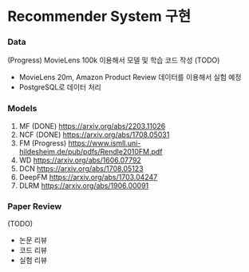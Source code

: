 
# Recommender System 구현

### Data
(Progress)
MovieLens 100k 이용해서 모델 및 학습 코드 작성
(TODO) 
- MovieLens 20m, Amazon Product Review 데이터를 이용해서 실험 예정
- PostgreSQL로 데이터 처리


### Models
1. MF (DONE)
https://arxiv.org/abs/2203.11026
2. NCF (DONE)
https://arxiv.org/abs/1708.05031
3. FM (Progress)
https://www.ismll.uni-hildesheim.de/pub/pdfs/Rendle2010FM.pdf
4. WD
https://arxiv.org/abs/1606.07792
5. DCN
https://arxiv.org/abs/1708.05123
6. DeepFM
https://arxiv.org/abs/1703.04247
7. DLRM
https://arxiv.org/abs/1906.00091

### Paper Review
(TODO)
- 논문 리뷰
- 코드 리뷰
- 실험 리뷰